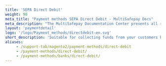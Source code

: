 ```yaml
---
title: 'SEPA Direct Debit'
weight: 90
meta_title: "Payment methods SEPA Direct Debit - MultiSafepay Docs"
meta_description: "The MultiSafepay Documentation Center presents all relevant information about our Plugins and API. You can also find support pages for payment methods, tools and general questions as well as the contact details of our Support and Integration Teams."
layout: 'paymentdetail'
logo: '/logo/Payment_methods/directdebit-en.svg' 
short_description: 'Suitable for collecting funds from your customers bank account on a recurring basis by means of authorization.'
aliases:
     - /support-tab/magento2/payment-methods/direct-debit
     - /payment-methods/direct-debit/
     - /payment-methods/banks/direct-debit/
---
```

